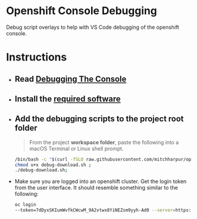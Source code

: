 # Openshift Console Debugging
Debug script overlays to help with VS Code debugging of the openshift console.


# Instructions
- ## Read [Debugging The Console](./docs/debugging/debugging-go.md)

- ## Install the [required software](install-requirements.md)
- ## Add the debugging scripts to the project root folder
  >From the project **workspace folder**, paste the following into a macOS Terminal or Linux shell prompt.
  ```sh
  /bin/bash -c "$(curl -fSLO raw.githubusercontent.com/mitchharpur/openshift-console-debugging/master/debug-download.sh)";
  chmod u+x debug-download.sh ; 
  ./debug-download.sh;
  
  ```
  
- Make sure you are logged into an openshift cluster. Get the login token from the user interface. It should resemble something similar to the following:
  ```sh
  oc login 
  --token=7dDyxSKIumWvfkCWcwM_9A2vtwx8YiNEZsm9yyh-Ad0 --server=https://api.gitops2.devcluster.openshift.com:6443
  ```


